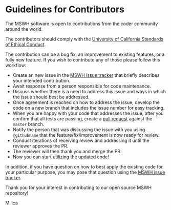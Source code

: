 # Guidelines for Contributors

The MSWH software is open to contributions from the coder community around the world. 

The contributors should comply with the 
[University of California Standards of Ethical Conduct](https://policy.ucop.edu/doc/1100172/EthicalValuesandConduct).

The contribution can be a bug fix, an improvement to existing features, or a fully new feature. If you wish to contribute any of those please follow this workflow:

* Create an new issue in the [MSWH issue tracker](https://github.com/LBNL-ETA/MSWH/issues) that briefly describes your intended contribution.
* Await response from a person responsible for code maintenance.
* Discuss whether there is a need to address this issue and ways in which the issue should best be addressed.
* Once agreement is reached on how to address the issue, develop the code on a new branch that includes the issue number for easy tracking.
* When you are happy with your code that addresses the issue, after you confirm that all tests are passing, create a [pull request](https://github.com/LBNL-ETA/MSWH/compare) against the `master` branch.
* Notify the person that was discussing the issue with you using `@githubname` that the feature/fix/improvement is now ready for review.
* Conduct iterations of receiving review and addressing it until the reviewer approves the PR.
* The reviewer will then thank you and merge the PR.
* Now you can start utilizing the updated code!

In addition, if you have question on how to best apply the existing code for your particular purpose, you may pose that question using the [MSWH issue tracker](https://github.com/LBNL-ETA/MSWH/issues).

Thank you for your interest in contributing to our open source MSWH repository!

Milica